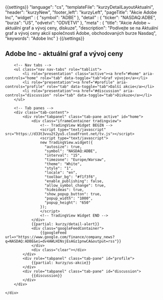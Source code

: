 {{settings}}
"language": "cs",
"templateFile": "kurzyDetailLayoutAktualni",
"header": "kurzyNew",
"footer_left": "kurzyLeft",
"pageTitle": "Akcie Adobe Inc",
"widget" : {
    "symbol": "ADBE"
},
"detail" : {
    "ticker": "NASDAQ:ADBE",
    "burza": "US",
    "odvetvi": "ODVETVI"
},
"meta" : {
    "title": "Akcie Adobe ~ aktuální graf a vývoj ceny, diskuze",
    "description": "Podívejte se na Aktuální graf a vývoj ceny akcií společnosti Adobe, obchodovaných burze Nasdaq",
    "keywords": "Adobe Inc"
}
{{/settings}}

<h2>Adobe Inc - aktuální graf a vývoj ceny</h2>
        
<div id="mainBox">
    <div>

        <!-- Nav tabs -->
        <ul class="nav nav-tabs" role="tablist">
            <li role="presentation" class="active"><a href="#home" aria-controls="home" role="tab" data-toggle="tab">Graf vývoje</a></li>
            <li role="presentation"><a href="#profile" aria-controls="profile" role="tab" data-toggle="tab">Další akcie</a></li>            
            <li role="presentation"><a href="#discussion" aria-controls="discussion" role="tab" data-toggle="tab">Diskuze</a></li>            
        </ul>

        <!-- Tab panes -->
        <div class="tab-content">
            <div role="tabpanel" class="tab-pane active" id="home">
                <div class="iframeContainer tradingview">                                
                    <!-- TradingView Widget BEGIN -->
                    <script type="text/javascript" src="https://d33t3vvu2t2yu5.cloudfront.net/tv.js"></script>
                    <script type="text/javascript">
                    new TradingView.widget({
                      "autosize": true,
                      "symbol": "NASDAQ:ADBE",
                      "interval": "15",
                      "timezone": "Europe/Warsaw",
                      "theme": "White",
                      "style": "1",
                      "locale": "en",
                      "toolbar_bg": "#f1f3f6",
                      "enable_publishing": false,
                      "allow_symbol_change": true,
                      "hideideas": true,
                      "show_popup_button": true,
                      "popup_width": "1000",
                      "popup_height": "650"
                    });
                    </script>
                    <!-- TradingView Widget END -->                    
                </div>
                {{partial: kurzy/detail-alert}}
                <div class="googleFeedContainer">
                    {{googleFeed url=>"https://www.google.com/finance/company_news?q=NASDAQ:ADBE&ei=dv4AWLHINsjEsAGz1pnwCA&output=rss"}}                    
                </div>
                <div class="clear"></div>
            </div>
            <div role="tabpanel" class="tab-pane" id="profile">
                {{partial: kurzy/us-akcie}}
            </div>
            <div role="tabpanel" class="tab-pane" id="discussion">
                {{discussion}}
            </div>
        </div>

    </div>
</div>
